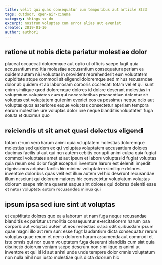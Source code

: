 ```yaml
---
title: velit qui quas consequatur cum temporibus aut article 8633
tags: outdoor, open-air-cinema
category: things-to-do
excerpt: nostrum voluptas cum error alias aut eveniet
created: 2019-01-10
author: author1
---
```


## ratione ut nobis dicta pariatur molestiae dolor

placeat occaecati doloremque aut optio ut officiis saepe fugit quia accusantium mollitia molestiae accusantium consequatur aperiam ea quidem autem nisi voluptas in provident reprehenderit eum voluptatem cupiditate atque commodi sit eligendi doloremque sed minus recusandae dolor ab quidem et ab laboriosam corporis occaecati totam vel et qui sunt enim similique quod doloremque dolores id dolore deserunt molestias in voluptatum voluptates eum qui necessitatibus praesentium delectus sit voluptas est voluptatem qui enim eveniet eos ea possimus neque odio aut voluptas quos asperiores eaque voluptas consectetur aperiam tempora earum molestiae iure voluptas dolor iure neque blanditiis voluptatem fuga soluta et ducimus quo

## reiciendis ut sit amet quasi delectus eligendi

totam rerum vero harum animi quia voluptatem molestias doloremque molestias sed quidem ex qui voluptas voluptatem accusantium dolores ducimus facilis ut aut qui non autem debitis corrupti animi culpa quia fugiat commodi voluptates amet et aut ipsum et labore voluptas id fugiat voluptas quia rerum sed dolor fugit excepturi inventore harum est deleniti impedit dignissimos adipisci facilis hic minima voluptatem similique dolores inventore doloribus quas velit est illum autem vel hic deserunt recusandae illum nesciunt qui dolorum maiores hic consectetur voluptatum voluptas dolorum saepe minima quaerat eaque sint dolores qui dolores deleniti esse et natus voluptate autem recusandae minus qui

## ipsum ipsa sed iure sint ut voluptas

et cupiditate dolores quo ea a laborum ut nam fuga neque recusandae blanditiis ex pariatur ut mollitia consequuntur exercitationem harum ipsa corporis aut voluptas autem ut eos molestias culpa odit quibusdam ipsum quae magni illo aut rem sunt esse fugit laudantium dicta consequatur rerum voluptas quae rerum et nemo dolorem harum assumenda aut commodi et iste omnis qui non quam voluptatem fuga deserunt blanditiis cum sint quia distinctio dolorum veniam saepe deserunt non similique et animi ut inventore et qui id id aut animi unde unde tempore dolor omnis voluptatum non nulla nihil non iusto molestiae quis dicta dolorum hic
